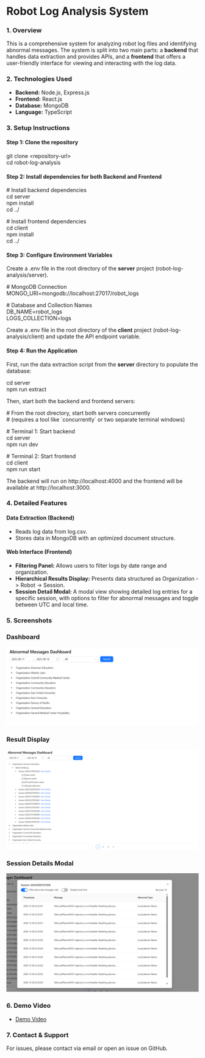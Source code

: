 # **Robot Log Analysis System**

### **1\. Overview**

This is a comprehensive system for analyzing robot log files and identifying abnormal messages. The system is split into two main parts: a **backend** that handles data extraction and provides APIs, and a **frontend** that offers a user-friendly interface for viewing and interacting with the log data.

### **2\. Technologies Used**

- **Backend:** Node.js, Express.js
- **Frontend:** React.js
- **Database:** MongoDB
- **Language:** TypeScript

### **3\. Setup Instructions**

#### **Step 1: Clone the repository**

git clone \<repository-url\>  
cd robot-log-analysis

#### **Step 2: Install dependencies for both Backend and Frontend**

\# Install backend dependencies  
cd server  
npm install  
cd ../

\# Install frontend dependencies  
cd client  
npm install  
cd ../

#### **Step 3: Configure Environment Variables**

Create a .env file in the root directory of the **server** project (robot-log-analysis/server).

\# MongoDB Connection  
MONGO_URI=mongodb://localhost:27017/robot_logs

\# Database and Collection Names  
DB_NAME=robot_logs  
LOGS_COLLECTION=logs

Create a .env file in the root directory of the **client** project (robot-log-analysis/client) and update the API endpoint variable.

#### **Step 4: Run the Application**

First, run the data extraction script from the **server** directory to populate the database:

cd server  
npm run extract

Then, start both the backend and frontend servers:

\# From the root directory, start both servers concurrently  
\# (requires a tool like \`concurrently\` or two separate terminal windows)

\# Terminal 1: Start backend  
cd server  
npm run dev

\# Terminal 2: Start frontend  
cd client  
npm run start

The backend will run on http://localhost:4000 and the frontend will be available at http://localhost:3000.

### **4\. Detailed Features**

#### **Data Extraction (Backend)**

- Reads log data from log.csv.
- Stores data in MongoDB with an optimized document structure.

#### **Web Interface (Frontend)**

- **Filtering Panel:** Allows users to filter logs by date range and organization.
- **Hierarchical Results Display:** Presents data structured as Organization \-\> Robot \-\> Session.
- **Session Detail Modal:** A modal view showing detailed log entries for a specific session, with options to filter for abnormal messages and toggle between UTC and local time.

### **5\. Screenshots**

### Dashboard

![Dashboard](screenshots/UI-1.png)

### Result Display

![Result Display](screenshots/UI-2.png)

### Session Details Modal

![Session Details Modal](screenshots/UI-3.png)

### **6\. Demo Video**

- [Demo Video](videos/demo.mp4)

### **7\. Contact & Support**

For issues, please contact via email or open an issue on GitHub.
